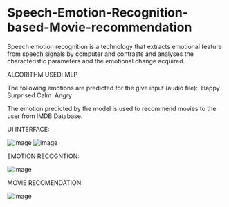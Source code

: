 # Speech-Emotion-Recognition-based-Movie-recommendation

Speech emotion recognition is a technology that extracts emotional feature from speech signals by computer and contrasts and analyses the characteristic parameters and the emotional change acquired.

ALGORITHM USED: MLP

The following emotions are predicted for the give input (audio file): 
Happy 
Surprised
Calm 
Angry

The emotion predicted by the model is used to recommend movies to the user from IMDB Database.

UI INTERFACE:


![image](https://user-images.githubusercontent.com/67377256/120273574-50399500-c2cc-11eb-924a-843b9206cd51.png)
![image](https://user-images.githubusercontent.com/67377256/120273607-5c255700-c2cc-11eb-883f-b2f166a3fc25.png)

EMOTION RECOGNTION:


![image](https://user-images.githubusercontent.com/67377256/120273632-65162880-c2cc-11eb-86dc-04ad5477b44b.png)

MOVIE RECOMENDATION:


![image](https://user-images.githubusercontent.com/67377256/120273664-70695400-c2cc-11eb-9a01-276ced67f06c.png)

